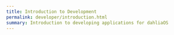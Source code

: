 ```yaml
---
title: Introduction to Development
permalink: developer/introduction.html
summary: Introduction to developing applications for dahliaOS
---
```


